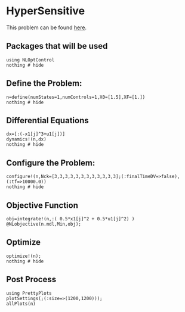 # HyperSensitive

This problem can be found [here](http://www.gpops2.com/Examples/Brachistochrone.html).


## Packages that will be used
```@example HyperSensitive
using NLOptControl
nothing # hide
```

## Define the Problem:
```@example HyperSensitive
n=define(numStates=1,numControls=1,X0=[1.5],XF=[1.])
nothing # hide
```
## Differential Equations
```@example HyperSensitive
dx=[:(-x1[j]^3+u1[j])]
dynamics!(n,dx)
nothing # hide
```

## Configure the Problem:
```@example HyperSensitive
configure!(n,Nck=[3,3,3,3,3,3,3,3,3,3,3,3];(:finalTimeDV=>false),(:tf=>10000.0))
nothing # hide
```

## Objective Function
```@example HyperSensitive
obj=integrate!(n,:( 0.5*x1[j]^2 + 0.5*u1[j]^2) )
@NLobjective(n.mdl,Min,obj);
```

## Optimize
```@example HyperSensitive
optimize!(n);
nothing # hide
```
## Post Process
```@example HyperSensitive
using PrettyPlots
plotSettings(;(:size=>(1200,1200)));
allPlots(n)
```
